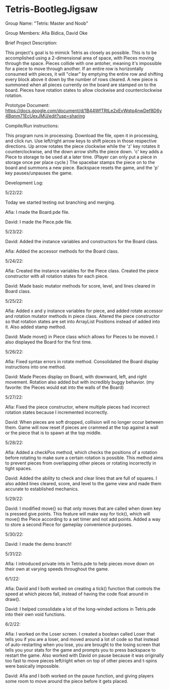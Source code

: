 # Tetris-BootlegJigsaw 
Group Name: "Tetris: Master and Noob"

Group Members: Afia Bidica, David Oke

Brief Project Description: 

This project's goal is to mimick Tetris as closely as possible. This is to be accomplished using a 2-dimensional area of space, with Pieces moving through the space. Pieces collide with one antoher, meaning it's impossible for a piece to move through another. If an entire row is horizontally consumed with pieces, it will "clear" by emptying the entire row and shifting every block above it down by the number of rows cleared. A new piece is summoned when all pieces currently on the board are stamped on to the board. Pieces have rotation states to allow clockwise and counterclockwise rotation.

Prototype Document: https://docs.google.com/document/d/1B44WfTRtLe2xEvWqtp4nwDef8D6y4Bqnm71EcUexJMU/edit?usp=sharing 

Compile/Run instructions:

This program runs in processing. Download the file, open it in processing, and click run. Use left/right arrow keys to shift pieces in those respective directions. Up arrow rotates the piece clockwise while the 'z' key rotates it counterclockwise, and the down arrow shifts the piece down. 'c' key adds a Piece to storage to be used at a later time. (Player can only put a piece in storage once per place cycle.) The spacebar stamps the piece on to the board and summons a new piece. Backspace resets the game, and the 'p' key pauses/unpauses the game.

Development Log:

5/22/22:

Today we started testing out branching and merging.

Afia: I made the Board.pde file.

David: I made the Piece.pde file.

5/23/22:

David: Added the instance variables and constructors for the Board class.

Afia: Added the accessor methods for the Board class.

5/24/22:

Afia: Created the instance variables for the Piece class. Created the piece constructor with all rotation states for each piece.

David: Made basic mutator methods for score, level, and lines cleared in Board class.

5/25/22:

Afia: Added x and y instance variables for piece, and added rotate accessor and rotation mutator methods in piece class. Altered the piece constructor so that rotation states are set into ArrayList Positions instead of added into it. Also added stamp method.

David: Made move() in Piece class which allows for Pieces to be moved. I also displayed the Board for the first time.

5/26/22:

Afia: Fixed syntax errors in rotate method. Consolidated the Board display instructions into one method.

David: Made Pieces display on Board, with downward, left, and right movement. Rotation also added but with incredibly buggy behavior. (my favorite: the Pieces would eat into the walls of the Board)

5/27/22:

Afia: Fixed the piece constructor, where multiple pieces had incorrect rotation states because I incremented incorrectly. 

David: When pieces are soft dropped, collision will no longer occur between them. Game will now reset if pieces are crammed at the top against a wall or the piece that is to spawn at the top middle.

5/28/22:

Afia: Added a checkPos method, which checks the positions of a rotation before rotating to make sure a certain rotation is possible. This method aims to prevent pieces from overlapping other pieces or rotating incorrectly in tight spaces.

David: Added the ability to check and clear lines that are full of squares. I also added lines cleared, score, and level to the game view and made them accurate to established mechanics.

5/29/22:

David: I modified move() so that only moves that are called when down key is pressed give points. This feature will make way for tick(), which will move() the Piece according to a set timer and not add points. Added a way to store a second Piece for gameplay convenience purposes.

5/30/22:

David: I made the demo branch!

5/31/22:

Afia: I introduced private ints in Tetris.pde to help pieces move down on their own at varying speeds throughout the game.

6/1/22:

Afia: David and I both worked on creating a tick() function that controls the speed at which pieces fall, instead of having the code float around in draw().

David: I helped consolidate a lot of the long-winded actions in Tetris.pde into their own void functions.

6/2/22:

Afia: I worked on the Loser screen. I created a boolean called Loser that tells you if you are a loser, and moved around a lot of code so that instead of auto-restarting when you lose, you are brought to the losing screen that tells you your stats for the game and prompts you to press backspace to restart the game. Also worked with David on pause because it was originally too fast to move pieces left/right when on top of other pieces and t-spins were basically impossible.

David: Afia and I both worked on the pause function, and giving players some room to move around the piece before it gets placed.
